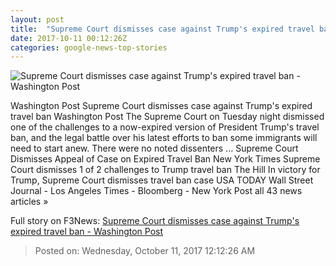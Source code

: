 ```yaml
---
layout: post
title:  "Supreme Court dismisses case against Trump's expired travel ban - Washington Post"
date: 2017-10-11 00:12:26Z
categories: google-news-top-stories
---
```


![Supreme Court dismisses case against Trump's expired travel ban - Washington Post](https://img.washingtonpost.com/rf/image_1484w/2010-2019/WashingtonPost/2017/10/10/National-Politics/Images/2017-10-10T155424Z_489951013_RC1E20942EE0_RTRMADP_3_USA-COURT.jpg?t=20170517)

Washington Post Supreme Court dismisses case against Trump's expired travel ban Washington Post The Supreme Court on Tuesday night dismissed one of the challenges to a now-expired version of President Trump's travel ban, and the legal battle over his latest efforts to ban some immigrants will need to start anew. There were no noted dissenters ... Supreme Court Dismisses Appeal of Case on Expired Travel Ban New York Times Supreme Court dismisses 1 of 2 challenges to Trump travel ban The Hill In victory for Trump, Supreme Court dismisses travel ban case USA TODAY Wall Street Journal - Los Angeles Times - Bloomberg - New York Post all 43 news articles »


Full story on F3News: [Supreme Court dismisses case against Trump's expired travel ban - Washington Post](http://www.f3nws.com/n/ERJyRH)

> Posted on: Wednesday, October 11, 2017 12:12:26 AM
